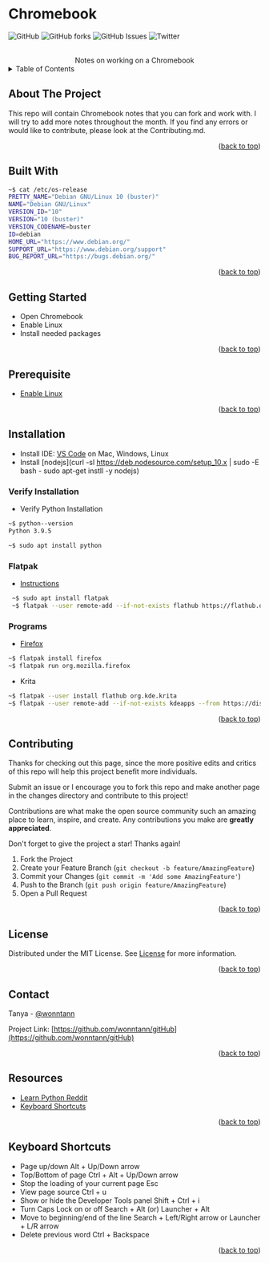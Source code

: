 # Chromebook


<!--  SHIELDS  -->
![GitHub](https://img.shields.io/github/license/wonntann/Chromebook?color=informational&logoColor=yellow&style=for-the-badge)
![GitHub forks](https://img.shields.io/github/forks/wonntann/Chromebook?color=red&style=for-the-badge)
![GitHub Issues](https://img.shields.io/github/issues-raw/wonntann/Chromebook?color=critical&style=for-the-badge)
![Twitter](https://img.shields.io/twitter/follow/wonntann?color=red&style=for-the-badge)


<!--  PROJECT INTRO  -->
<br />
<div align="center">Notes on working on a Chromebook</div>


<!--  TABLE OF CONTENTS  -->
<details>
  <summary>Table of Contents</summary>
  <ol>
    <li>
      <a href="#getting-started">Getting Started</a>
      <ul>
        <li><a href="#prerequisites">Prerequisites</a></li>
        <li><a href="#installation">Installation</a></li>
        <li><a href="#programs">Programs</a></li>
      </ul>
    </li>
    <li><a href="#contributing">Contributing</a></li>
    <li><a href="#license">License</a></li>
    <li><a href="#contact">Contact</a></li>
    <li><a href="#resources">Resources</a></li>
    <li><a href="#keyboard-shortcuts">Keyboard Shortcuts</a></li>
  </ol>
</details>


<!--  ABOUT PROJECT  -->
## About The Project
This repo will contain Chromebook notes that you can fork and work with. I will try to add more notes throughout the month. If you find any errors or would like to contribute, please look at the Contributing.md.
<p align="right">(<a href="#top">back to top</a>)</p>

## Built With
``` Bash
~$ cat /etc/os-release
PRETTY_NAME="Debian GNU/Linux 10 (buster)"
NAME="Debian GNU/Linux"
VERSION_ID="10"
VERSION="10 (buster)"
VERSION_CODENAME=buster
ID=debian
HOME_URL="https://www.debian.org/"
SUPPORT_URL="https://www.debian.org/support"
BUG_REPORT_URL="https://bugs.debian.org/"
```
<p align="right">(<a href="#top">back to top</a>)</p>


## Getting Started
- Open Chromebook
- Enable Linux
- Install needed packages
<p align="right">(<a href="#top">back to top</a>)</p>


## Prerequisite
- [Enable Linux](https://support.google.com/chromebook/answer/9145439)
<p align="right">(<a href="#top">back to top</a>)</p>


## Installation
- Install IDE: [VS Code](https://code.visualstudio.com/docs/setup/setup-overview) on Mac, Windows, Linux
- Install [nodejs](curl -sl https://deb.nodesource.com/setup_10.x | sudo -E bash - sudo apt-get instll -y nodejs)


### Verify Installation
- Verify Python Installation
``` Bash
~$ python--version
Python 3.9.5
```
``` Bash
~$ sudo apt install python
```

### Flatpak 
- [Instructions](https://flatpak.org/setup/Chrome%20OS/)

``` Bash
 ~$ sudo apt install flatpak
 ~$ flatpak --user remote-add --if-not-exists flathub https://flathub.org/repo/flathub.flatpakrepo
```

### Programs 
- [Firefox](https://support.mozilla.org/en-US/kb/run-firefox-chromeos)
``` Bash
~$ flatpak install firefox
~$ flatpak run org.mozilla.firefox
```
- Krita
``` Bash
~$ flatpak --user install flathub org.kde.krita
~$ flatpak --user remote-add --if-not-exists kdeapps --from https://distribute.kde.org/kdeapps.flatpakrepo
```

<p align="right">(<a href="#top">back to top</a>)</p>

## Contributing
Thanks for checking out this page, since the more positive edits and critics of this repo will help this project benefit more individuals.

Submit an issue or I encourage you to fork this repo and make another page in the changes directory and contribute to this project!

Contributions are what make the open source community such an amazing place to learn, inspire, and create. Any contributions you make are **greatly appreciated**.

Don't forget to give the project a star! Thanks again!

1. Fork the Project
2. Create your Feature Branch (`git checkout -b feature/AmazingFeature`)
3. Commit your Changes (`git commit -m 'Add some AmazingFeature'`)
4. Push to the Branch (`git push origin feature/AmazingFeature`)
5. Open a Pull Request

<p align="right">(<a href="#top">back to top</a>)</p>


## License

Distributed under the MIT License. See [License](https://github.com/wonntann/Python_Projects/blob/main/LICENSE) for more information.
<p align="right">(<a href="#top">back to top</a>)</p>


## Contact
Tanya - [@wonntann](https://twitter.com/wonntann)

Project Link: [https://github.com/wonntann/gitHub](https://github.com/wonntann/gitHub)

<p align="right">(<a href="#top">back to top</a>)</p>


## Resources
- [Learn Python Reddit](https://www.reddit.com/r/learnpython/)
- [Keyboard Shortcuts](https://support.google.com/chromebook/answer/183101?hl=en)

<p align="right">(<a href="#top">back to top</a>)</p>

## Keyboard Shortcuts
- Page up/down                              Alt + Up/Down arrow
- Top/Bottom of page                        Ctrl + Alt + Up/Down arrow
- Stop the loading of your current page     Esc
- View page source                          Ctrl + u
- Show or hide the Developer Tools panel    Shift + Ctrl + i
- Turn Caps Lock on or off                  Search + Alt (or) Launcher  + Alt
- Move to beginning/end of the line         Search + Left/Right arrow or Launcher + L/R arrow 
- Delete previous word                      Ctrl + Backspace


<p align="right">(<a href="#top">back to top</a>)</p>
